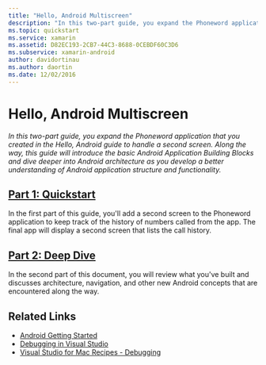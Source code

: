 ```yaml
---
title: "Hello, Android Multiscreen"
description: "In this two-part guide, you expand the Phoneword application that you created in the Hello, Android guide to handle a second screen. Along the way, this guide will introduce the basic Android Application Building Blocks and dive deeper into Android architecture as you develop a better understanding of Android application structure and functionality."
ms.topic: quickstart
ms.service: xamarin
ms.assetid: D82EC193-2CB7-44C3-8688-0CEBDF60C3D6
ms.subservice: xamarin-android
author: davidortinau
ms.author: daortin
ms.date: 12/02/2016
---
```


# Hello, Android Multiscreen

_In this two-part guide, you expand the Phoneword application that you created in the Hello, Android guide to handle a second screen. Along the way, this guide will introduce the basic Android Application Building Blocks and dive deeper into Android architecture as you develop a better understanding of Android application structure and functionality._

## [Part 1: Quickstart](~/android/get-started/hello-android-multiscreen/hello-android-multiscreen-quickstart.md)

In the first part of this guide, you'll add a second screen to the
Phoneword application to keep track of the history of numbers called
from the app. The final app will display a second screen that lists
the call history.

## [Part 2: Deep Dive](~/android/get-started/hello-android-multiscreen/hello-android-multiscreen-deepdive.md)

In the second part of this document, you will review what you've built
and discusses architecture, navigation, and other new Android concepts
that are encountered along the way.

## Related Links

- [Android Getting Started](https://developer.android.com/training/index.html)
- [Debugging in Visual Studio](/visualstudio/debugger/)
- [Visual Studio for Mac Recipes - Debugging](https://github.com/xamarin/recipes/tree/master/Recipes/cross-platform/ide/debugging)